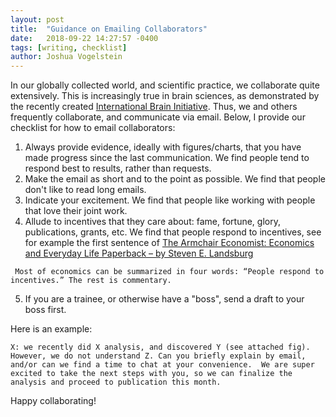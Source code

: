 ```yaml
---
layout: post
title:  "Guidance on Emailing Collaborators"
date:   2018-09-22 14:27:57 -0400
tags: [writing, checklist]
author: Joshua Vogelstein
---
```


In our globally collected world, and scientific practice, we collaborate quite extensively. This is increasingly true in brain sciences, as demonstrated by the recently created [International Brain Initiative](https://www.brainalliance.org.au/learn/media-releases/worlds-brain-initiatives-move-forward-together/).  Thus, we and others frequently collaborate, and communicate via email.  Below, I provide our checklist for how to email collaborators:

1. Always provide evidence, ideally with figures/charts, that you have made progress since the last communication.  We find people tend to respond best to results, rather than requests.
2. Make the email as short and to the point as possible.  We find that people don't like to read long emails.
3. Indicate your excitement. We find that people like working with people that love their joint work.
4. Allude to incentives that they care about: fame, fortune, glory, publications, grants, etc.  We find that people respond to incentives, see for example the first sentence of [The Armchair Economist: Economics and Everyday Life Paperback –
by Steven E. Landsburg](https://www.amazon.com/Armchair-Economist-Economics-Everyday-Life/dp/1451651732)

` Most of economics can be summarized in four words: “People respond to incentives.” The rest is commentary.`

5. If you are a trainee, or otherwise have a "boss", send a draft to your boss first.


Here is an example:

`X: we recently did X analysis, and discovered Y (see attached fig).  However, we do not understand Z. Can you briefly explain by email, and/or can we find a time to chat at your convenience.  We are super excited to take the next steps with you, so we can finalize the analysis and proceed to publication this month.`

Happy collaborating!
